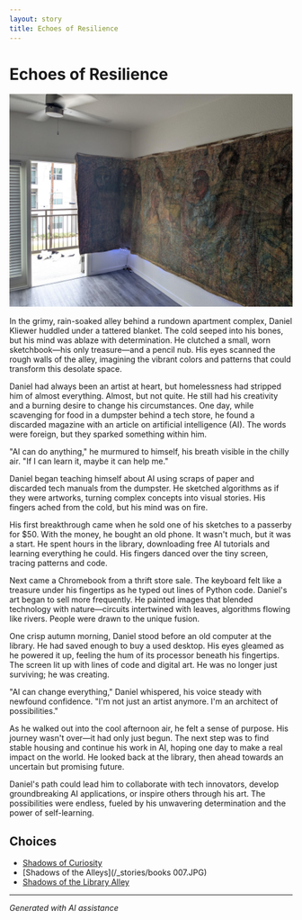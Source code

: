 ```yaml
---
layout: story
title: Echoes of Resilience
---
```


# Echoes of Resilience

![Echoes of Resilience](/input_images/476485893_1141800154331157_7662562200996339651_n.jpg)

In the grimy, rain-soaked alley behind a rundown apartment complex, Daniel Kliewer huddled under a tattered blanket. The cold seeped into his bones, but his mind was ablaze with determination. He clutched a small, worn sketchbook—his only treasure—and a pencil nub. His eyes scanned the rough walls of the alley, imagining the vibrant colors and patterns that could transform this desolate space.

Daniel had always been an artist at heart, but homelessness had stripped him of almost everything. Almost, but not quite. He still had his creativity and a burning desire to change his circumstances. One day, while scavenging for food in a dumpster behind a tech store, he found a discarded magazine with an article on artificial intelligence (AI). The words were foreign, but they sparked something within him.

"AI can do anything," he murmured to himself, his breath visible in the chilly air. "If I can learn it, maybe it can help me."

Daniel began teaching himself about AI using scraps of paper and discarded tech manuals from the dumpster. He sketched algorithms as if they were artworks, turning complex concepts into visual stories. His fingers ached from the cold, but his mind was on fire.

His first breakthrough came when he sold one of his sketches to a passerby for $50. With the money, he bought an old phone. It wasn't much, but it was a start. He spent hours in the library, downloading free AI tutorials and learning everything he could. His fingers danced over the tiny screen, tracing patterns and code.

Next came a Chromebook from a thrift store sale. The keyboard felt like a treasure under his fingertips as he typed out lines of Python code. Daniel's art began to sell more frequently. He painted images that blended technology with nature—circuits intertwined with leaves, algorithms flowing like rivers. People were drawn to the unique fusion.

One crisp autumn morning, Daniel stood before an old computer at the library. He had saved enough to buy a used desktop. His eyes gleamed as he powered it up, feeling the hum of its processor beneath his fingertips. The screen lit up with lines of code and digital art. He was no longer just surviving; he was creating.

"AI can change everything," Daniel whispered, his voice steady with newfound confidence. "I'm not just an artist anymore. I'm an architect of possibilities."

As he walked out into the cool afternoon air, he felt a sense of purpose. His journey wasn't over—it had only just begun. The next step was to find stable housing and continue his work in AI, hoping one day to make a real impact on the world. He looked back at the library, then ahead towards an uncertain but promising future.

Daniel's path could lead him to collaborate with tech innovators, develop groundbreaking AI applications, or inspire others through his art. The possibilities were endless, fueled by his unwavering determination and the power of self-learning.


## Choices

* [Shadows of Curiosity](/_stories/20221012_145451)
* [Shadows of the Alleys](/_stories/books 007.JPG)
* [Shadows of the Library Alley](/_stories/77082571-3717-4590-9131-5212AB1ACCAA)


---
*Generated with AI assistance*

